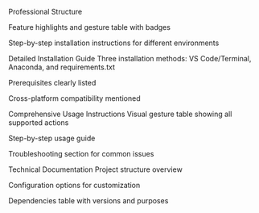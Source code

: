 Professional Structure

Feature highlights and gesture table with badges

Step-by-step installation instructions for different environments

Detailed Installation Guide
Three installation methods: VS Code/Terminal, Anaconda, and requirements.txt

Prerequisites clearly listed

Cross-platform compatibility mentioned

Comprehensive Usage Instructions
Visual gesture table showing all supported actions

Step-by-step usage guide

Troubleshooting section for common issues

Technical Documentation
Project structure overview

Configuration options for customization

Dependencies table with versions and purposes
